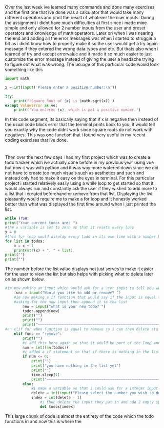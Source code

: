 Over the last week ive learned many commands and done many exercises and the first one that ive done was a calculator that would take many different operators and print the result of whatever the user inputs. During the assignment i didnt have much difficulties at first since i made mine simple and only allowed for 2 number inputs from the user and preset operators and knowledge of math operators. Later on when i was nearing the end and adding all the error messages was when i started to struggle a bit as i didnt know how to properly make it so the user would get a try again message if they entered the wrong data types and etc. But thats also when i learned of try and except errorvalue and it made it so much easier to just customize the error message instead of giving the user a headache trying to figure out what was wrong. The usuage of this particular code would look something like this 
```python
import math

x = int(input('Please enter a positive number:\n'))

try:
    print(f'Square Root of {x} is {math.sqrt(x)}')
except ValueError as ve:
    print(f'You entered {x}, which is not a positive number.')
```
In this code segment, its basically saying that if x is negative then instead of the usual code block error that the terminal prints back to you, it would tell you exactly why the code didnt work since square roots do not work with negatives. This was one function that i found very useful in my recent coding exercises that ive done.

#
Then over the next few days i had my first project
which was to create a todo tracker which ive actually done before in my previous year using vue but now it was with python and it was way more watered down since we did not have to create too much visuals such as aesthetics and such and instead only had to make it easy on the eyes in terminal. For this particular project i started relatively easily using a while loop to get started so that it would always run and constantly ask the user if they wished to add more to a list that i created beforehand or remove from that list. Displaying the list pleasantly would require me to make a for loop and it honestly worked better than what was displayed the first time around when i just printed the list.

```python
while True:
print("Your current todos are: ")
#the x variable is set to zero so that it resets every loop
x = 0
#this for loop would display every todo in its own line with a number before that which is what the x variable is for
for list in todos:
    x = x + 1
    print(str(x) + ". " + list)
print("")
print("")
```
The number before the list value displays not just serves to make it easier for the user to view the list but also helps with picking what to delete later on as shown below.
```python
#im now making an input which would ask for a user input to tell you whether you want to add or remove
    func = input("Would you like to add or remove? ")
    #im now making a if function that would say if the input is equal to add then it would take an input from the user
    #asking for the new input then append it to the list
        new = input("what is your new todo? ")
        todos.append(new)
        print("")
        print("")
        print("~~~~~~~~~~~~~~~~~~~~~~~~~~~~~~~~~~~~~~~~~~~~~~~~~~~~~~~~~~~~~~~~~~~~~~~~~~~~~~~~~~~~~~~~~~~~~~~~~~~~~~~~~~")
#an elif for when function is equal to remove so i can then delete stuff from the list.
    elif func == "remove":
        print("") 
        #i add this here again so that it would be part of the loop and reread the todos number
        num = int(len(todos))      
        #i added a if statement so that if there is nothing in the list then the command will not run and give an error
        if num <= 0:
            print("")
            print("you have nothing in the list yet")
            print("")
            time.sleep(1)
            print("~~~~~~~~~~~~~~~~~~~~~~~~~~~~~~~~~~~~~~~~~~~~~~~~~~~~~~~~~~~~~~~~~~~~~~~~~~~~~~~~~~~~~~~~~~~~~~~~~~~~~~~~~~")
        else:
            #i made a variable so that i could ask for a integer input of the number they wish to remove.
            delete = int(input("Please select the number you wish to delete: "))  
            index = int(delete - 1)
                #i then delete the input they put in and add 2 empty spaces
                del todos[index]  
```
This large chunk of code is almost the entirety of the code which the todo functions in and now this is where the 